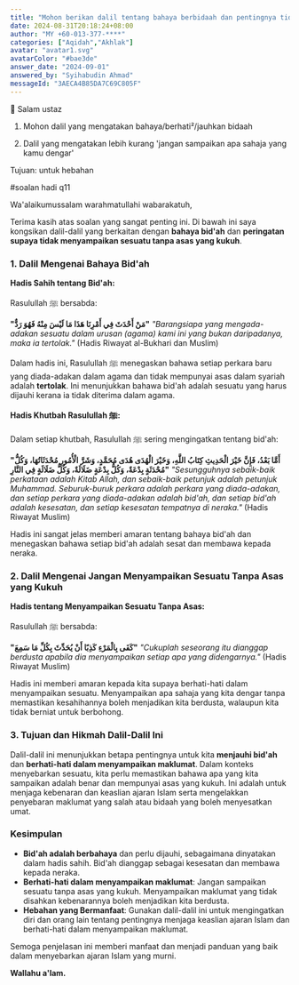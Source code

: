 ```yaml
---
title: "Mohon berikan dalil tentang bahaya berbidaah dan pentingnya tidak menyebarkan segala yang didengar tanpa sahih."
date: 2024-08-31T20:18:24+08:00
author: "MY +60-013-377-****"
categories: ["Aqidah","Akhlak"]
avatar: "avatar1.svg"
avatarColor: "#bae3de"
answer_date: "2024-09-01"
answered_by: "Syihabudin Ahmad"
messageId: "3AECA4B85DA7C69C805F"
---
```


🛑 Salam ustaz

1. Mohon dalil yang mengatakan bahaya/berhati²/jauhkan  bidaah

2. Dalil yang mengatakan lebih kurang 'jangan sampaikan apa sahaja yang kamu dengar'

Tujuan: untuk hebahan

#soalan
hadi q11

<!--more-->

Wa'alaikumussalam warahmatullahi wabarakatuh,

Terima kasih atas soalan yang sangat penting ini. Di bawah ini saya kongsikan dalil-dalil yang berkaitan dengan **bahaya bid'ah** dan **peringatan supaya tidak menyampaikan sesuatu tanpa asas yang kukuh**.

### 1. **Dalil Mengenai Bahaya Bid'ah**

**Hadis Sahih tentang Bid'ah:**

Rasulullah ﷺ bersabda:

**"مَنْ أَحْدَثَ فِي أَمْرِنَا هَذَا مَا لَيْسَ مِنْهُ فَهُوَ رَدٌّ"**
_"Barangsiapa yang mengada-adakan sesuatu dalam urusan (agama) kami ini yang bukan daripadanya, maka ia tertolak."_
(Hadis Riwayat al-Bukhari dan Muslim)

Dalam hadis ini, Rasulullah ﷺ menegaskan bahawa setiap perkara baru yang diada-adakan dalam agama dan tidak mempunyai asas dalam syariah adalah **tertolak**. Ini menunjukkan bahawa bid'ah adalah sesuatu yang harus dijauhi kerana ia tidak diterima dalam agama.

**Hadis Khutbah Rasulullah ﷺ:**

Dalam setiap khutbah, Rasulullah ﷺ sering mengingatkan tentang bid'ah:

**"أَمَّا بَعْدُ، فَإِنَّ خَيْرَ الْحَدِيثِ كِتَابُ اللَّهِ، وَخَيْرَ الْهُدَى هُدَى مُحَمَّدٍ، وَشَرَّ الْأُمُورِ مُحْدَثَاتُهَا، وَكُلُّ مُحْدَثَةٍ بِدْعَةٌ، وَكُلُّ بِدْعَةٍ ضَلَالَةٌ، وَكُلُّ ضَلَالَةٍ فِي النَّارِ"**
_"Sesungguhnya sebaik-baik perkataan adalah Kitab Allah, dan sebaik-baik petunjuk adalah petunjuk Muhammad. Seburuk-buruk perkara adalah perkara yang diada-adakan, dan setiap perkara yang diada-adakan adalah bid'ah, dan setiap bid'ah adalah kesesatan, dan setiap kesesatan tempatnya di neraka."_
(Hadis Riwayat Muslim)

Hadis ini sangat jelas memberi amaran tentang bahaya bid'ah dan menegaskan bahawa setiap bid'ah adalah sesat dan membawa kepada neraka.

### 2. **Dalil Mengenai Jangan Menyampaikan Sesuatu Tanpa Asas yang Kukuh**

**Hadis tentang Menyampaikan Sesuatu Tanpa Asas:**

Rasulullah ﷺ bersabda:

**"كَفَى بِالْمَرْءِ كَذِبًا أَنْ يُحَدِّثَ بِكُلِّ مَا سَمِعَ"**
_"Cukuplah seseorang itu dianggap berdusta apabila dia menyampaikan setiap apa yang didengarnya."_
(Hadis Riwayat Muslim)

Hadis ini memberi amaran kepada kita supaya berhati-hati dalam menyampaikan sesuatu. Menyampaikan apa sahaja yang kita dengar tanpa memastikan kesahihannya boleh menjadikan kita berdusta, walaupun kita tidak berniat untuk berbohong.

### 3. **Tujuan dan Hikmah Dalil-Dalil Ini**

Dalil-dalil ini menunjukkan betapa pentingnya untuk kita **menjauhi bid'ah** dan **berhati-hati dalam menyampaikan maklumat**. Dalam konteks menyebarkan sesuatu, kita perlu memastikan bahawa apa yang kita sampaikan adalah benar dan mempunyai asas yang kukuh. Ini adalah untuk menjaga kebenaran dan keaslian ajaran Islam serta mengelakkan penyebaran maklumat yang salah atau bidaah yang boleh menyesatkan umat.

### Kesimpulan

- **Bid'ah adalah berbahaya** dan perlu dijauhi, sebagaimana dinyatakan dalam hadis sahih. Bid'ah dianggap sebagai kesesatan dan membawa kepada neraka.
- **Berhati-hati dalam menyampaikan maklumat**: Jangan sampaikan sesuatu tanpa asas yang kukuh. Menyampaikan maklumat yang tidak disahkan kebenarannya boleh menjadikan kita berdusta.
- **Hebahan yang Bermanfaat**: Gunakan dalil-dalil ini untuk mengingatkan diri dan orang lain tentang pentingnya menjaga keaslian ajaran Islam dan berhati-hati dalam menyampaikan maklumat.

Semoga penjelasan ini memberi manfaat dan menjadi panduan yang baik dalam menyebarkan ajaran Islam yang murni.

**Wallahu a'lam.**
